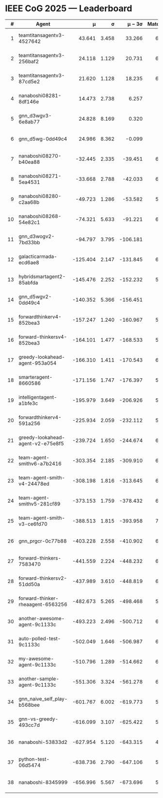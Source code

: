 # IEEE CoG 2025 — Leaderboard

| # | Agent | μ | σ | μ − 3σ | Matches | Updated |
|---:|---|---:|---:|---:|---:|---|
| 1 | teamtitansagentv3-4527642 | 43.641 | 3.458 | 33.266 | 6876 | 2025-08-30 08:41 |
| 2 | teamtitansagentv3-256baf2 | 24.118 | 1.129 | 20.731 | 6516 | 2025-08-30 08:41 |
| 3 | teamtitansagentv3-87cd5e2 | 21.620 | 1.128 | 18.235 | 6060 | 2025-08-30 08:41 |
| 4 | nanaboshi08281-8df146e | 14.473 | 2.738 | 6.257 | 276 | 2025-08-30 08:41 |
| 5 | gnn_d3wgv3-6e8ab77 | 24.828 | 8.169 | 0.320 | 138 | 2025-08-30 08:41 |
| 6 | gnn_d5wg-0dd49c4 | 24.986 | 8.362 | -0.099 | 120 | 2025-08-30 08:41 |
| 7 | nanaboshi08270-b40ea88 | -32.445 | 2.335 | -39.451 | 6640 | 2025-08-30 08:41 |
| 8 | nanaboshi08271-5ea4531 | -33.668 | 2.788 | -42.033 | 6718 | 2025-08-30 08:41 |
| 9 | nanaboshi08280-c2aa68b | -49.723 | 1.286 | -53.582 | 5938 | 2025-08-30 08:41 |
| 10 | nanaboshi08268-54e82c1 | -74.321 | 5.633 | -91.221 | 6200 | 2025-08-30 08:41 |
| 11 | gnn_d3wogv2-7bd33bb | -94.797 | 3.795 | -106.181 | 274 | 2025-08-30 08:41 |
| 12 | galacticarmada-ecd6ae8 | -125.404 | 2.147 | -131.845 | 6100 | 2025-08-30 08:41 |
| 13 | hybridsmartagent2-85abfda | -145.476 | 2.252 | -152.232 | 5628 | 2025-08-30 08:41 |
| 14 | gnn_d5wgv2-0dd49c4 | -140.352 | 5.366 | -156.451 | 226 | 2025-08-30 08:41 |
| 15 | forwardthinkerv4-852bea3 | -157.247 | 1.240 | -160.967 | 5464 | 2025-08-30 08:41 |
| 16 | forward-thinkersv4-852bea3 | -164.101 | 1.477 | -168.533 | 5197 | 2025-08-30 08:41 |
| 17 | greedy-lookahead-agent-953a054 | -166.310 | 1.411 | -170.543 | 6008 | 2025-08-30 08:41 |
| 18 | smarteragent-8660586 | -171.156 | 1.747 | -176.397 | 5256 | 2025-08-30 08:41 |
| 19 | intelligentagent-a1bfe3c | -195.979 | 3.649 | -206.926 | 5613 | 2025-08-30 08:41 |
| 20 | forwardthinkerv4-591a256 | -225.934 | 2.059 | -232.112 | 5302 | 2025-08-30 08:41 |
| 21 | greedy-lookahead-agent-v2-e75e8f5 | -239.724 | 1.650 | -244.674 | 6460 | 2025-08-30 08:41 |
| 22 | team-agent-smithv6-a7b2416 | -303.354 | 2.185 | -309.910 | 6820 | 2025-08-30 08:41 |
| 23 | team-agent-smith-v4-24478ed | -308.198 | 1.816 | -313.645 | 6318 | 2025-08-30 08:41 |
| 24 | team-agent-smithv5-281cf89 | -373.153 | 1.759 | -378.432 | 6940 | 2025-08-30 08:41 |
| 25 | team-agent-smith-v3-ce6fd70 | -388.513 | 1.815 | -393.958 | 7418 | 2025-08-30 08:41 |
| 26 | gnn_prgcr-0c77b88 | -403.228 | 2.558 | -410.902 | 6050 | 2025-08-30 08:41 |
| 27 | forward-thinkers-7583470 | -441.559 | 2.224 | -448.232 | 6660 | 2025-08-30 08:41 |
| 28 | forward-thinkersv2-51dd50a | -437.989 | 3.610 | -448.819 | 6008 | 2025-08-30 08:41 |
| 29 | forward-thinker-rheaagent-6563256 | -482.673 | 5.265 | -498.468 | 5608 | 2025-08-30 08:41 |
| 30 | another-awesome-agent-9c1133c | -493.223 | 2.496 | -500.712 | 6260 | 2025-08-30 08:41 |
| 31 | auto-polled-test-9c1133c | -502.049 | 1.646 | -506.987 | 6440 | 2025-08-30 08:41 |
| 32 | my-awesome-agent-9c1133c | -510.796 | 1.289 | -514.662 | 6560 | 2025-08-30 08:41 |
| 33 | another-sample-agent-9c1133c | -551.306 | 3.324 | -561.278 | 6720 | 2025-08-30 08:41 |
| 34 | gnn_naive_self_play-b568bee | -601.767 | 6.002 | -619.773 | 5420 | 2025-08-30 08:41 |
| 35 | gnn-vs-greedy-493cc7d | -616.099 | 3.107 | -625.422 | 5180 | 2025-08-30 08:41 |
| 36 | nanaboshi-53833d2 | -627.954 | 5.120 | -643.315 | 4900 | 2025-08-30 08:41 |
| 37 | python-test-06d5474 | -638.736 | 2.790 | -647.106 | 5500 | 2025-08-30 08:41 |
| 38 | nanaboshi-8345999 | -656.996 | 5.567 | -673.696 | 5630 | 2025-08-30 08:41 |
